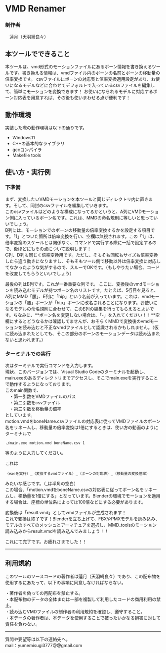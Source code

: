 # VMD Renamer  
  
### 制作者
  　蓮月（天羽綺良々）  
  
## 本ツールでできること
本ツールは、vmd形式のモーションファイルにあるボーン情報を書き換えるツールです。書き換える情報は、vmdファイル内のボーンの名前とボーンの移動量の倍率変換です。
csvファイルにボーンの対応表と倍率変換適用設定があり、お使いになるモデルなどに合わせてデフォルトで入っているcsvファイルを編集して、簡単にモーションを変換できます！ 
お使いになられるモデルに対応するボーン対応表を用意すれば、その後も使いまわせる点が便利です！
  
## 動作環境
実装した際の動作環境は以下の通りです。
- Windows11
- C++の基本的なライブラリ
- gccコンパイラ
- Makefile tools
  

## 使い方・実行例
### 下準備
まず、変換したいVMDモーションを本ツールと同じディレクトリ内に置きます。そして、同封のcsvファイルを編集していきます。  
このcsvファイルはどのような構成になってるかというと、A列にVMDモーション側に入っているボーン名です。これは、MMDの命名規則に等しいと思っていいでしょう。  
B列には、モーションでのボーンの移動量の倍率変換するかを設定する項目です。「1」とついた箇所は倍率変換を行い、空欄は無視されます。この「1」は、倍率変換のスケールとは関係なく、コマンドで実行する際に一括で設定するので、後ほどにもその点について説明します！  
C列、D列も同じく倍率変換用です。ただし、そもそも回転もサイズも倍率変換したら違う動きになりますし、そもそもツール側で移動以外は倍率変換に対応してなかったような気がするので、スルーでOKです。（もしやりたい場合、コードを改変してもらうといいでしょう）  

最後の列はE列です。これが一番重要な列です。
ここに、変換後のvmdモーションを読み込むモデルが持つボーン名のリストです。たとえば、5行目を見ると、A列にMMD「腰」、E列に「hip」という名前が入っています。これは、vmdモーションの「腰」ボーンが「hip」ボーンに改名されることになります。お使いになるモデルの命名規則に合わせて、このE列の編集を行ってもらえるとよいです。ちなみに、**ボーン名を変更しない場合は、「-」を入れてください！！**空欄にするとどうなるかは確認してませんが、おそらくMMDで変換後のvmdモーションを読み込むと不正なvmdファイルとして認識されるかもしれません。（仮に読み込まれたとしても、そこの部分のボーンのモーションデータは読み込まれないと思われます。）  



### ターミナルでの実行  
次はターミナルで実行コマンドを入力します。  
現状、このバージョンでは、Visual Studio Codeのターミナルを起動し、main.exeのあるディレクトリまでアクセスし、そこでmain.exeを実行することで動作するようになっております。  
このmain関数で、  
　・第一引数をVMDファイルのパス  
　・第二引数をcsvファイル  
　・第三引数を移動量の倍率  
としています。  
motion.vmdをboneName.csvファイルの対応表に従ってVMDファイルのボーン名をリネームし、移動量の倍率変換は1倍にするときは、使い方の動画のようにターミナルで  

```
./main.exe motion.vmd boneName.csv 1
```

等のように入力してください。  

これは  

`（exeを実行）_（変換するvmdファイル）_（ボーンの対応表）_（移動量の変換倍率）  `

みたいな感じです。（_は半角の空白）  
この場合、「motion.vmdをboneName.csvの対応表に従ってボーン名をリネームし、移動量を1倍にする」となっています。Blenderの環境でモーションを適用する場合は、座標の単位系によっては100倍などにする必要があります。  

変換後は「result.vmd」としてvmdファイルが生成されます！  
これで変換は終了です！Blenderを立ち上げて、FBXやPMXモデルを読み込み、モデルのすべてのメッシュとアーマチュアを選択し、MMD_toolsのモーション読み込みからresult.vmdを読み込んでみましょう！！  

これにて完了です。お疲れさまでした！！  

---
## 利用規約
このツールのソースコードの著作者は蓮月（天羽綺良々）であり、この配布物を使用するにあたって、以下の事項に同意しなければならない。  


・著作者を偽っての再配布を禁止する。  
・本配布物のデータの全体または一部を複製して利用したコードの商用利用の禁止。  
・読み込むVMDファイルの制作者の利用規約を確認し、遵守すること。  
・本データの著作者は、本データを使用することで被ったいかなる損害に対して責任を負わない。  

-----------------------------------------------------------------------  

質問や要望等は以下の連絡先へ。  
mail：yumemisugi3777@@gmail.com  
